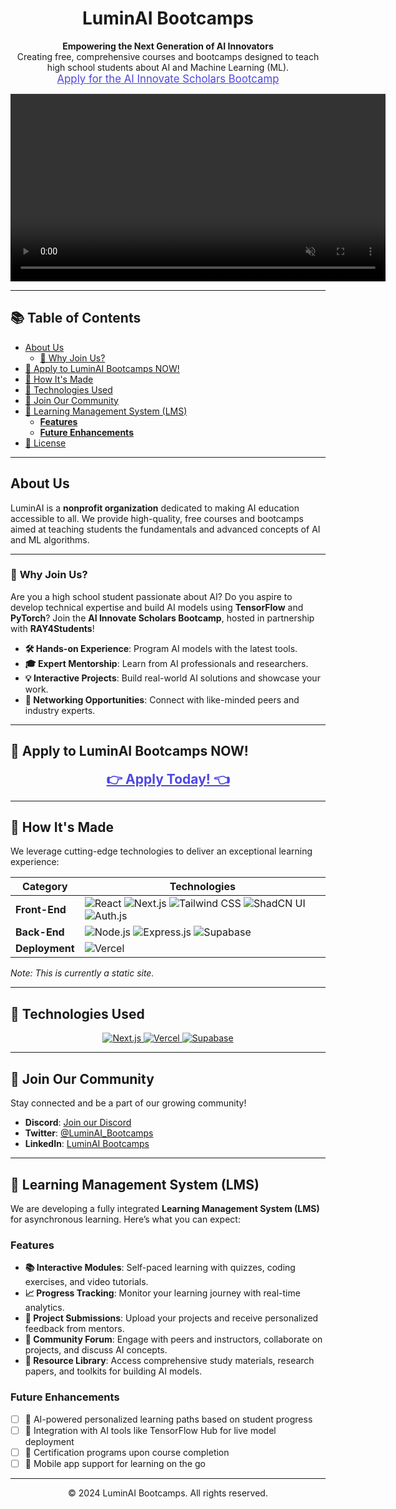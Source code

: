 <h1 align="center">LuminAI Bootcamps</h1>

<p align="center">
  <strong>Empowering the Next Generation of AI Innovators</strong><br>
  Creating free, comprehensive courses and bootcamps designed to teach high school students about AI and Machine Learning (ML).<br>
  <a href="https://forms.gle/RYGHkuvyyzgru3Qh9" style="font-size:1.2em; color:#4F46E5;">Apply for the AI Innovate Scholars Bootcamp</a>
</p>

<div align="center">
  <video src="https://github.com/user-attachments/assets/f6098d59-04bd-49f2-9a8c-3481d90d6491" autoplay muted width="600">
    Your browser does not support the video.
  </video>
</div>

---

## 📚 Table of Contents

- [About Us](#about-us)
  - [🧠 Why Join Us?](#-why-join-us)
- [🚀 Apply to LuminAI Bootcamps NOW!](#-apply-to-luminai-bootcamps-now)
- [🌟 How It's Made](#-how-its-made)
- [🔗 Technologies Used](#-technologies-used)
- [🤝 Join Our Community](#-join-our-community)
- [📖 Learning Management System (LMS)](#-learning-management-system-lms)
  - [**Features**](#features)
  - [**Future Enhancements**](#future-enhancements)
- [📜 License](#-license)

---

## About Us

LuminAI is a **nonprofit organization** dedicated to making AI education accessible to all. We provide high-quality, free courses and bootcamps aimed at teaching students the fundamentals and advanced concepts of AI and ML algorithms.

---

### 🧠 **Why Join Us?**

Are you a high school student passionate about AI? Do you aspire to develop technical expertise and build AI models using **TensorFlow** and **PyTorch**? Join the **AI Innovate Scholars Bootcamp**, hosted in partnership with **RAY4Students**!

- **🛠️ Hands-on Experience**: Program AI models with the latest tools.
- **🎓 Expert Mentorship**: Learn from AI professionals and researchers.
- **💡 Interactive Projects**: Build real-world AI solutions and showcase your work.
- **🤝 Networking Opportunities**: Connect with like-minded peers and industry experts.

---

## 🚀 Apply to LuminAI Bootcamps NOW!

<p align="center">
  <a href="https://forms.gle/RYGHkuvyyzgru3Qh9" style="font-size:1.5em; color:#4F46E5;"><strong>👉 Apply Today! 👈</strong></a>
</p>

---

## 🌟 How It's Made

We leverage cutting-edge technologies to deliver an exceptional learning experience:

| **Category**     | **Technologies**                                                                      |
|------------------|----------------------------------------------------------------------------------------|
| **Front-End**    | ![React](https://img.shields.io/badge/React-20232A?style=for-the-badge&logo=react&logoColor=61DAFB) ![Next.js](https://img.shields.io/badge/Next.js-000000?style=for-the-badge&logo=next.js&logoColor=white) ![Tailwind CSS](https://img.shields.io/badge/Tailwind-C0C0C0?style=for-the-badge&logo=tailwind-css&logoColor=06B6D4) ![ShadCN UI](https://img.shields.io/badge/ShadCN%20UI-4F46E5?style=for-the-badge&logo=react&logoColor=white) ![Auth.js](https://img.shields.io/badge/Auth.js-FF4081?style=for-the-badge&logo=javascript&logoColor=white) |
| **Back-End**     | ![Node.js](https://img.shields.io/badge/Node.js-339933?style=for-the-badge&logo=node.js&logoColor=white) ![Express.js](https://img.shields.io/badge/Express.js-000000?style=for-the-badge&logo=express&logoColor=white) ![Supabase](https://img.shields.io/badge/Supabase-3ECF8E?style=for-the-badge&logo=supabase&logoColor=white) |
| **Deployment**   | ![Vercel](https://img.shields.io/badge/Vercel-000000?style=for-the-badge&logo=vercel&logoColor=white) |

*Note: This is currently a static site.*

---

## 🔗 Technologies Used

<p align="center">
  <a href="https://nextjs.org/">
    <img src="https://img.shields.io/badge/Next.js-000000?style=for-the-badge&logo=next.js&logoColor=white" alt="Next.js">
  </a>
  <a href="https://vercel.com/">
    <img src="https://img.shields.io/badge/Vercel-000000?style=for-the-badge&logo=vercel&logoColor=white" alt="Vercel">
  </a>
  <a href="https://supabase.com/">
    <img src="https://img.shields.io/badge/Supabase-3ECF8E?style=for-the-badge&logo=supabase&logoColor=white" alt="Supabase">
  </a>
</p>

---

## 🤝 Join Our Community

Stay connected and be a part of our growing community!

- **Discord**: [Join our Discord](https://discord.com/invite/LuminAI)
- **Twitter**: [@LuminAI_Bootcamps](https://twitter.com/LuminAI_Bootcamps)
- **LinkedIn**: [LuminAI Bootcamps](https://linkedin.com/company/luminai-bootcamps)

---

## 📖 Learning Management System (LMS)

We are developing a fully integrated **Learning Management System (LMS)** for asynchronous learning. Here’s what you can expect:

### **Features**

- **📚 Interactive Modules**: Self-paced learning with quizzes, coding exercises, and video tutorials.
- **📈 Progress Tracking**: Monitor your learning journey with real-time analytics.
- **📝 Project Submissions**: Upload your projects and receive personalized feedback from mentors.
- **💬 Community Forum**: Engage with peers and instructors, collaborate on projects, and discuss AI concepts.
- **📂 Resource Library**: Access comprehensive study materials, research papers, and toolkits for building AI models.

### **Future Enhancements**

- [ ] 🤖 AI-powered personalized learning paths based on student progress
- [ ] 🔗 Integration with AI tools like TensorFlow Hub for live model deployment
- [ ] 🏅 Certification programs upon course completion
- [ ] 📱 Mobile app support for learning on the go

---

<div align="center">
  <p>© 2024 LuminAI Bootcamps. All rights reserved.</p>
</div>
